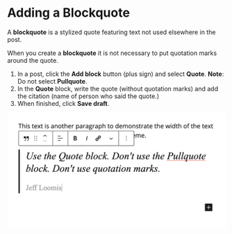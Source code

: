 # Adding a Blockquote

A **blockquote** is a stylized quote featuring text not used elsewhere in the post. 

When you create a **blockquote** it is not necessary to put quotation marks around the quote.

1. In a post, click the **Add block** button \(plus sign\) and select **Quote**. **Note**: Do not select **Pullquote**. 
2. In the **Quote** block, write the quote \(without quotation marks\) and add the citation \(name of person who said the quote.\)
3. When finished, click **Save draft**. 

![](../.gitbook/assets/blockquote.png)



